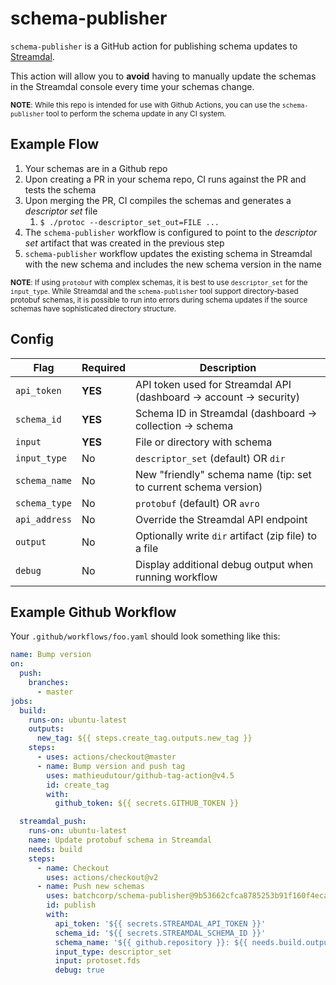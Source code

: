 # schema-publisher

`schema-publisher` is a GitHub action for publishing schema updates to 
[Streamdal](https://streamdal.com).

This action will allow you to **avoid** having to manually update the schemas 
in the Streamdal console every time your schemas change.

<sub>**NOTE**: While this repo is intended for use with Github Actions, you can
use the `schema-publisher` tool to perform the schema update in any CI system.

## Example Flow

1. Your schemas are in a Github repo
2. Upon creating a PR in your schema repo, CI runs against the PR and tests the schema
3. Upon merging the PR, CI compiles the schemas and generates a _descriptor set_ file
   1. `$ ./protoc --descriptor_set_out=FILE ...`
4. The `schema-publisher` workflow is configured to point to the _descriptor set_
artifact that was created in the previous step
5. `schema-publisher` workflow updates the existing schema in Streamdal with the
new schema and includes the new schema version in the name

<sub>**NOTE**: If using `protobuf` with complex schemas, it is best to use
`descriptor_set` for the `input_type`. While Streamdal and the `schema-publisher`
tool support directory-based protobuf schemas, it is possible to run into errors
during schema updates if the source schemas have sophisticated directory 
structure.</sub>

## Config

| Flag          | Required | Description                                                         | 
|---------------|----------|---------------------------------------------------------------------|
| `api_token`   | **YES**  | API token used for Streamdal API (dashboard -> account -> security) |
| `schema_id`   | **YES**  | Schema ID in Streamdal (dashboard -> collection -> schema           |
| `input`       | **YES**  | File or directory with schema                                       |
| `input_type`  | No       | `descriptor_set` (default) OR `dir`                                 | 
| `schema_name` | No       | New "friendly" schema name (tip: set to current schema version)     |
| `schema_type` | No       | `protobuf` (default) OR `avro`                                      |
| `api_address` | No       | Override the Streamdal API endpoint                                 |
| `output`      | No       | Optionally write `dir` artifact (zip file) to a file                |
| `debug`       | No       | Display additional debug output when running workflow               |

## Example Github Workflow

Your `.github/workflows/foo.yaml` should look something like this:

```yaml
name: Bump version
on:
  push:
    branches:
      - master
jobs:
  build:
    runs-on: ubuntu-latest
    outputs:
      new_tag: ${{ steps.create_tag.outputs.new_tag }}
    steps:
      - uses: actions/checkout@master
      - name: Bump version and push tag
        uses: mathieudutour/github-tag-action@v4.5
        id: create_tag
        with:
          github_token: ${{ secrets.GITHUB_TOKEN }}

  streamdal_push:
    runs-on: ubuntu-latest
    name: Update protobuf schema in Streamdal
    needs: build
    steps:
      - name: Checkout
        uses: actions/checkout@v2
      - name: Push new schemas
        uses: batchcorp/schema-publisher@9b53662cfca8785253b91f160f4eca5faceb6f37
        id: publish
        with:
          api_token: '${{ secrets.STREAMDAL_API_TOKEN }}'
          schema_id: '${{ secrets.STREAMDAL_SCHEMA_ID }}'
          schema_name: '${{ github.repository }}: ${{ needs.build.outputs.new_tag }}'
          input_type: descriptor_set
          input: protoset.fds
          debug: true
```

